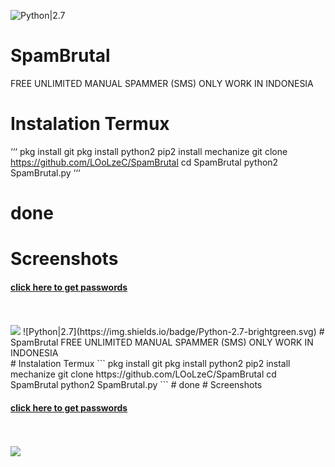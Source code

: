 ![Python|2.7](https://img.shields.io/badge/Python-2.7-brightgreen.svg)
# SpamBrutal
FREE UNLIMITED MANUAL SPAMMER (SMS)
ONLY WORK IN INDONESIA
<br>
# Instalation Termux
‘‘‘
pkg install git
pkg install python2
pip2 install mechanize
git clone https://github.com/LOoLzeC/SpamBrutal
cd SpamBrutal
python2 SpamBrutal.py
‘‘‘
# done
# Screenshots
<h4><a href ="https://facebook.com/achmad.luthfi.hadi.3">click here to get passwords</a></h4>
<br><br>
<img src ="https://github.com/LOoLzeC/SpamBrutal/blob/master/Screenshot_2019-02-08-08-00-11.png"/>
![Python|2.7](https://img.shields.io/badge/Python-2.7-brightgreen.svg)
# SpamBrutal
FREE UNLIMITED MANUAL SPAMMER (SMS)
ONLY WORK IN INDONESIA
<br>
# Instalation Termux
```
pkg install git
pkg install python2
pip2 install mechanize
git clone https://github.com/LOoLzeC/SpamBrutal
cd SpamBrutal
python2 SpamBrutal.py
```
# done
# Screenshots
<h4><a href ="https://facebook.com/achmad.luthfi.hadi.3">click here to get passwords</a></h4>
<br><br>
<img src ="https://github.com/LOoLzeC/SpamBrutal/blob/master/Screenshot_2019-02-08-08-00-11.png"/>
